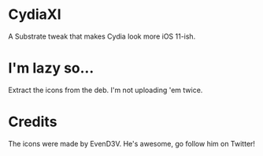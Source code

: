 # CydiaXI
A Substrate tweak that makes Cydia look more iOS 11-ish.
# I'm lazy so...
Extract the icons from the deb. I'm not uploading 'em twice.
# Credits
The icons were made by EvenD3V. He's awesome, go follow him on Twitter!
